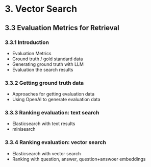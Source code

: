 # 3. Vector Search

## 3.3 Evaluation Metrics for Retrieval

### 3.3.1 Introduction

* Evaluation Metrics
* Ground truth / gold standard data
* Generating ground truth with LLM
* Evaluation the search results

### 3.3.2 Getting ground truth data

* Approaches for getting evaluation data
* Using OpenAI to generate evaluation data

### 3.3.3 Ranking evaluation: text search

* Elasticsearch with text results
* minisearch

### 3.3.4 Ranking evaluation: vector search

* Elasticsearch with vector search
* Ranking with question, answer, question+answoer embeddings